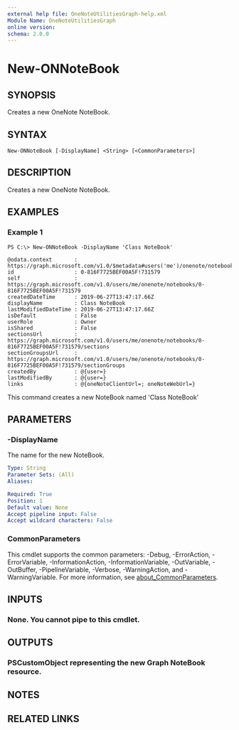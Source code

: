 ```yaml
---
external help file: OneNoteUtilitiesGraph-help.xml
Module Name: OneNoteUtilitiesGraph
online version:
schema: 2.0.0
---
```


# New-ONNoteBook

## SYNOPSIS
Creates a new OneNote NoteBook.

## SYNTAX

```
New-ONNoteBook [-DisplayName] <String> [<CommonParameters>]
```

## DESCRIPTION
Creates a new OneNote NoteBook.

## EXAMPLES

### Example 1
```
PS C:\> New-ONNoteBook -DisplayName 'Class NoteBook'

@odata.context       : https://graph.microsoft.com/v1.0/$metadata#users('me')/onenote/notebooks/$entity
id                   : 0-816F7725BEF00A5F!731579
self                 : https://graph.microsoft.com/v1.0/users/me/onenote/notebooks/0-816F7725BEF00A5F!731579
createdDateTime      : 2019-06-27T13:47:17.66Z
displayName          : Class NoteBook
lastModifiedDateTime : 2019-06-27T13:47:17.66Z
isDefault            : False
userRole             : Owner
isShared             : False
sectionsUrl          : https://graph.microsoft.com/v1.0/users/me/onenote/notebooks/0-816F7725BEF00A5F!731579/sections
sectionGroupsUrl     : https://graph.microsoft.com/v1.0/users/me/onenote/notebooks/0-816F7725BEF00A5F!731579/sectionGroups
createdBy            : @{user=}
lastModifiedBy       : @{user=}
links                : @{oneNoteClientUrl=; oneNoteWebUrl=}
```

This command creates a new NoteBook named 'Class NoteBook'

## PARAMETERS

### -DisplayName
The name for the new NoteBook.

```yaml
Type: String
Parameter Sets: (All)
Aliases:

Required: True
Position: 1
Default value: None
Accept pipeline input: False
Accept wildcard characters: False
```

### CommonParameters
This cmdlet supports the common parameters: -Debug, -ErrorAction, -ErrorVariable, -InformationAction, -InformationVariable, -OutVariable, -OutBuffer, -PipelineVariable, -Verbose, -WarningAction, and -WarningVariable. For more information, see [about_CommonParameters](http://go.microsoft.com/fwlink/?LinkID=113216).

## INPUTS

### None. You cannot pipe to this cmdlet.
## OUTPUTS

### PSCustomObject representing the new Graph NoteBook resource.
## NOTES

## RELATED LINKS
